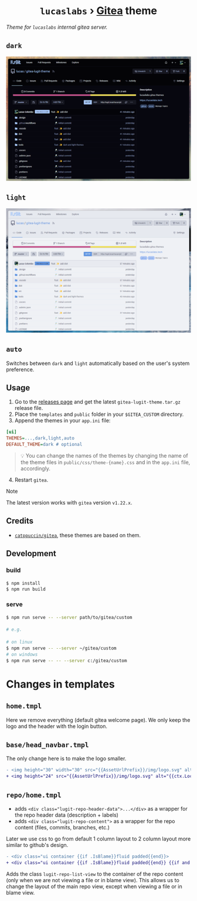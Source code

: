 <h1 align="center">
	<code>lucaslabs</code> › <a href="https://gitea.io">Gitea</a> theme
</h1>

*Theme for `lucaslabs` internal gitea server.*

## `dark`

![dark theme](figs/dark.png)

## `light`

![light theme](figs/light.png)

## `auto`

Switches between `dark` and `light` automatically based on the user's system preference.

## Usage

1. Go to the [releases page](https://github.com/lucas-labs/gitea-lugit-theme/releases) and get the latest `gitea-lugit-theme.tar.gz` release file.
2. Place the `templates` and `public` folder in your `$GITEA_CUSTOM` directory.
3. Append the themes in your `app.ini` file:

```ini
[ui]
THEMES=...,dark,light,auto
DEFAULT_THEME=dark # optional
```

> 💡 You can change the names of the themes by changing the name of the theme files in `public/css/theme-{name}.css` and in the `app.ini` file, accordingly.

4. Restart `gitea`.

> [!NOTE]
> The latest version works with `gitea` version `v1.22.x`.

## Credits

- [`catppuccin/gitea`](https://github.com/catppuccin/gitea), these themes are based on them.

## Development

### build
```bash
$ npm install
$ npm run build
```

### serve
```bash
$ npm run serve -- --server path/to/gitea/custom

# e.g.

# on linux
$ npm run serve -- --server ~/gitea/custom
# on windows
$ npm run serve -- -- --server c:/gitea/custom
```


# Changes in templates

## `home.tmpl`

Here we remove everything (default gitea welcome page). We only keep the logo and the header with the login button.

## `base/head_navbar.tmpl`

The only change here is to make the logo smaller.

```diff
- <img height="30" width="30" src="{{AssetUrlPrefix}}/img/logo.svg" alt="{{ctx.Locale.Tr "logo"}}" aria-hidden="true">
+ <img height="24" src="{{AssetUrlPrefix}}/img/logo.svg" alt="{{ctx.Locale.Tr "logo"}}" aria-hidden="true">
```

## `repo/home.tmpl`

+ adds `<div class="lugit-repo-header-data">...</div>` as a wrapper for the repo header data (description + labels)
+ adds `<div class="lugit-repo-content">` as a wrapper for the repo content (files, commits, branches, etc.)

Later we use css to go from default 1 column layout to 2 column layout more similar to github's design.

```diff
- <div class="ui container {{if .IsBlame}}fluid padded{{end}}>
+ <div class="ui container {{if .IsBlame}}fluid padded{{end}} {{if and (not .IIsViewFile) (not .IsBlame)}}lugit-repo-list-view{{end}}">
```

Adds the class `lugit-repo-list-view` to the container of the repo content (only when we are not viewing a file or in blame view). This allows us to change the layout of the main repo view, except when viewing a file or in blame view.

